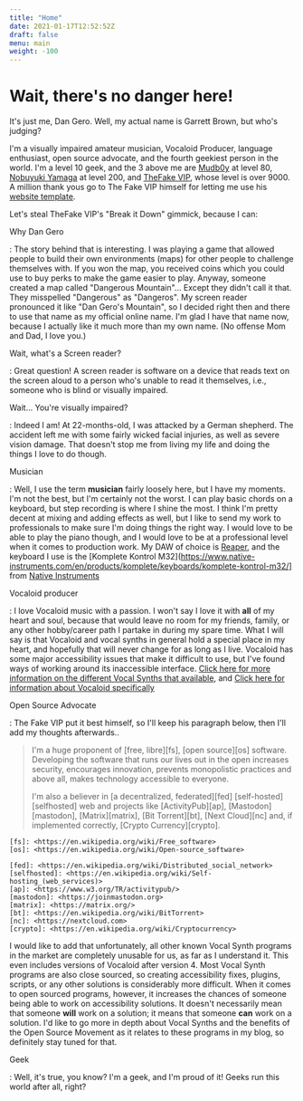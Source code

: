 ```yaml
---
title: "Home"
date: 2021-01-17T12:52:52Z
draft: false
menu: main
weight: -100
---
```


# Wait, there's no danger here!

It's just me, Dan Gero. Well, my actual name is Garrett Brown, but who's judging?

I'm a visually impaired amateur musician, Vocaloid Producer, language enthusiast, open source advocate, and the fourth geekiest person in the world.
I'm a level 10 geek, and the 3 above me are [Mudb0y][mudb0y] at level 80, [Nobuyuki Yamaga][yama3nomori] at level 200, and [TheFake VIP][tfvip], whose level is over 9000.
A million thank yous go to The Fake VIP himself for letting me use his [website template][tfvip-site].

[mudb0y]: <https://github.com/mudb0y>
[yama3nomori]: <http://yama3nomori.jp/>
[tfvip]: <https://thefakevip.xyz>
[tfvip-site]: <https://github.com/mcb2003/tfvip-site>

<!--more-->

Let's steal TheFake VIP's "Break it Down" gimmick, because I can:

Why Dan Gero

: The story behind that is interesting. I was playing a game that allowed people to build their own environments (maps) for other people to challenge themselves with. If you won the map, you received coins which you could use to buy perks to make the game easier to play. Anyway, someone created a map called "Dangerous Mountain"... Except they didn't call it that. They misspelled "Dangerous" as "Dangeros". My screen reader pronounced it like "Dan Gero's Mountain", so I decided right then and there to use that name as my official online name. I'm glad I have that name now, because I actually like it much more than my own name. (No offense Mom and Dad, I love you.)

Wait, what's a Screen reader?

: Great question! A screen reader is software on a device that reads text on the screen aloud to a person who's unable to read it themselves, i.e., someone who is blind or visually impaired.

Wait... You're visually impaired?

: Indeed I am! At 22-months-old, I was attacked by a German shepherd. The accident left me with some fairly wicked facial injuries, as well as severe vision damage. That doesn't stop me from living my life and doing the things I love to do though.

Musician

: Well, I use the term **musician** fairly loosely here, but I have my moments. I'm not the best, but I'm certainly not the worst. I can play basic chords on a keyboard, but step recording is where I shine the most. I think I'm pretty decent at mixing and adding effects as well, but I like to send my work to professionals to make sure I'm doing things the right way. I would love to be able to play the piano though, and I would love to be at a professional level when it comes to production work. My DAW of choice is [Reaper](https://www.reaper.fm/), and the keyboard  I use is the [Komplete Kontrol M32](https://www.native-instruments.com/en/products/komplete/keyboards/komplete-kontrol-m32/] from [Native Instruments](https://www.native-instruments.com/)

Vocaloid producer

: I love Vocaloid music with a passion. I won't say I love it with **all** of my heart and soul, because that would leave no room for my friends, family, or any other hobby/career path I partake in during my spare time. What I will say is that Vocaloid and vocal synths in general hold a special place in my heart, and hopefully that will never change for as long as I live. Vocaloid has some major accessibility issues that make it difficult to use, but I've found ways of working around its inaccessible interface. [Click here for more information on the different Vocal Synths that 	 available](https://vocalsynth.fandom.com/wiki/Vocal_Synthesizer_Wiki), and [Click here for information about Vocaloid specifically](https://en.wikipedia.org/wiki/Vocaloid)

Open Source Advocate

: The Fake VIP put it best himself, so I'll keep his paragraph below, then I'll add my thoughts afterwards..

  > I'm a huge proponent of [free, libre][fs], [open source][os] software. Developing the software that runs our lives out in the open increases security, encourages innovation, prevents monopolistic practices and above all, makes technology accessible to everyone.
  > 
  >    I'm also a believer in [a decentralized, federated][fed] [self-hosted][selfhosted]  web and projects like [ActivityPub][ap], [Mastodon][mastodon], [Matrix][matrix], [Bit Torrent][bt], [Next Cloud][nc] and, if implemented correctly, [Crypto Currency][crypto].

    [fs]: <https://en.wikipedia.org/wiki/Free_software>
    [os]: <https://en.wikipedia.org/wiki/Open-source_software>

    [fed]: <https://en.wikipedia.org/wiki/Distributed_social_network>
    [selfhosted]: <https://en.wikipedia.org/wiki/Self-hosting_(web_services)>
    [ap]: <https://www.w3.org/TR/activitypub/>
    [mastodon]: <https://joinmastodon.org>
    [matrix]: <https://matrix.org/>
    [bt]: <https://en.wikipedia.org/wiki/BitTorrent>
    [nc]: <https://nextcloud.com>
    [crypto]: <https://en.wikipedia.org/wiki/Cryptocurrency>

  I would like to add that unfortunately, all other known Vocal Synth programs in the market are completely unusable for us, as far as I understand it. This even includes versions of Vocaloid after version 4. Most Vocal Synth programs are also close sourced, so creating accessibility fixes, plugins, scripts, or any other solutions is considerably more difficult. When it comes to open sourced programs, however, it increases the chances of someone being able to work on accessibility solutions. It doesn't necessarily mean that someone **will** work on a solution; it means that someone **can** work on a solution. I'd like to go more in depth about Vocal Synths and the benefits of the Open Source Movement as it relates to these programs in my blog, so definitely stay tuned for that.

Geek

: Well, it's true, you know? I'm a geek, and I'm proud of it! Geeks run this world after all, right?
